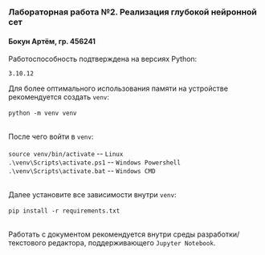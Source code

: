 ### Лабораторная работа №2. Реализация глубокой нейронной сет
#### Бокун Артём, гр. 456241

Работоспособность подтверждена на версиях Python:

`3.10.12`<br>

Для более оптимального использования памяти на устройстве рекомендуется создать `venv`:<br><br>
`python -m venv venv`<br><br>

После чего войти в `venv`:<br><br>
`source venv/bin/activate` -- `Linux`<br>
`.\venv\Scripts\activate.ps1` -- `Windows Powershell`<br>
`.\venv\Scripts\activate.bat` -- `Windows CMD`<br><br>

Далее установите все зависимости внутри `venv`:<br><br>
`pip install -r requirements.txt`<br><br>

Работать с документом рекомендуется внутри среды разработки/текстового редактора, поддерживающего `Jupyter Notebook`.
